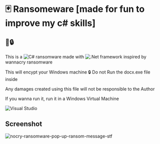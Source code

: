 # 🃏 Ransomeware [made for fun to improve my c# skills]

## 👺🔒

This is a ![C#](https://img.shields.io/badge/c%23-%23239120.svg?style=for-the-badge&logo=c-sharp&logoColor=white) ransomware made with ![.Net](https://img.shields.io/badge/.NET-5C2D91?style=for-the-badge&logo=.net&logoColor=white) framework inspired by wannacry ransomware

This will encypt your Windows machine 🔒
Do not Run the docx.exe file inside

Any damages created using this file will not be responsible to the Author

If you wanna run it, run it in a Windows Virtual Machine


![Visual Studio](https://img.shields.io/badge/Visual%20Studio-5C2D91.svg?style=for-the-badge&logo=visual-studio&logoColor=white)

## Screenshot

![nocry-ransomware-pop-up-ransom-message-stf](https://user-images.githubusercontent.com/102450738/164954391-29fffcd5-9c76-4884-abf0-e2031729e1e9.png)
